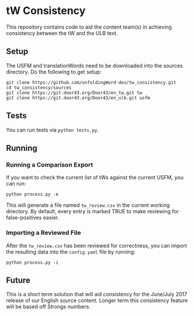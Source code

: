 # tW Consistency

This repository contains code to aid the content team(s) in achieving consistency between the tW and the ULB text.


## Setup

The USFM and translationWords need to be downloaded into the sources directory.  Do the following to get setup:

    git clone https://github.com/unfoldingWord-dev/tw_consistency.git
    cd tw_consistency/sources
    git clone https://git.door43.org/Door43/en_tw.git tw
    git clone https://git.door43.org/Door43/en_ulb.git usfm

## Tests

You can run tests via `python tests.py`.

## Running

### Running a Comparison Export

If you want to check the current list of tWs against the current USFM, you can run:

    python process.py -e

This will generate a file named `tw_review.csv` in the current working directory.  By default, every entry is marked TRUE to make reviewing for false-positives easier.

### Importing a Reviewed File

After the `tw_review.csv` has been reviewed for correctness, you can import the resulting data into the `config.yaml` file by running:

    python process.py -i
    
## Future

This is a short term solution that will aid consistency for the June/July 2017 release of our English source content.  Longer term this consistency feature will be based off Strongs numbers.
